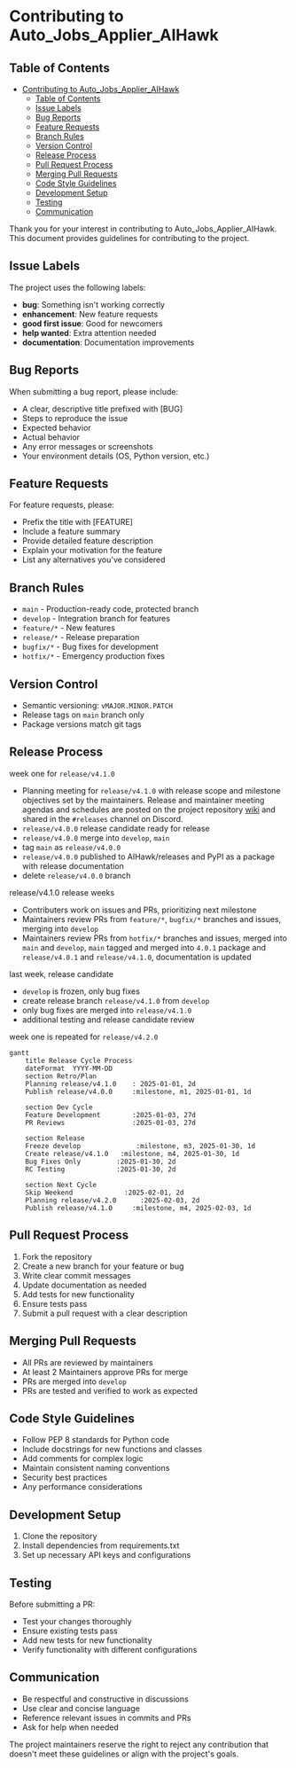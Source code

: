 # Contributing to Auto_Jobs_Applier_AIHawk

## Table of Contents

- [Contributing to Auto\_Jobs\_Applier\_AIHawk](#contributing-to-auto_jobs_applier_aihawk)
  - [Table of Contents](#table-of-contents)
  - [Issue Labels](#issue-labels)
  - [Bug Reports](#bug-reports)
  - [Feature Requests](#feature-requests)
  - [Branch Rules](#branch-rules)
  - [Version Control](#version-control)
  - [Release Process](#release-process)
  - [Pull Request Process](#pull-request-process)
  - [Merging Pull Requests](#merging-pull-requests)
  - [Code Style Guidelines](#code-style-guidelines)
  - [Development Setup](#development-setup)
  - [Testing](#testing)
  - [Communication](#communication)

Thank you for your interest in contributing to Auto_Jobs_Applier_AIHawk. This document provides guidelines for contributing to the project.

## Issue Labels

The project uses the following labels:

- **bug**: Something isn't working correctly
- **enhancement**: New feature requests
- **good first issue**: Good for newcomers
- **help wanted**: Extra attention needed
- **documentation**: Documentation improvements

## Bug Reports

When submitting a bug report, please include:

- A clear, descriptive title prefixed with [BUG]
- Steps to reproduce the issue
- Expected behavior
- Actual behavior
- Any error messages or screenshots
- Your environment details (OS, Python version, etc.)

## Feature Requests

For feature requests, please:

- Prefix the title with [FEATURE]
- Include a feature summary
- Provide detailed feature description
- Explain your motivation for the feature
- List any alternatives you've considered

## Branch Rules

- `main` - Production-ready code, protected branch
- `develop` - Integration branch for features
- `feature/*` - New features
- `release/*` - Release preparation
- `bugfix/*` - Bug fixes for development
- `hotfix/*` - Emergency production fixes

## Version Control

- Semantic versioning: `vMAJOR.MINOR.PATCH`
- Release tags on `main` branch only
- Package versions match git tags

## Release Process

week one for `release/v4.1.0`

- Planning meeting for `release/v4.1.0` with release scope and milestone objectives set by the maintainers. Release and maintainer meeting agendas and schedules are posted on the project repository [wiki](https://github.com/AIHawk/AIHawk/wiki) and shared in the `#releases` channel on Discord.
- `release/v4.0.0` release candidate ready for release
- `release/v4.0.0` merge into `develop`, `main`
- tag `main` as `release/v4.0.0`
- `release/v4.0.0` published to AIHawk/releases and PyPI as a package with release documentation
- delete `release/v4.0.0` branch

release/v4.1.0 release weeks

- Contributers work on issues and PRs, prioritizing next milestone
- Maintainers review PRs from `feature/*`, `bugfix/*` branches and issues, merging into `develop`
- Maintainers review PRs from `hotfix/*` branches and issues, merged into `main` and `develop`, `main` tagged and merged into `4.0.1` package and `release/v4.0.1` and `release/v4.1.0`, documentation is updated

last week, release candidate

- `develop` is frozen, only bug fixes
- create release branch `release/v4.1.0` from `develop`
- only bug fixes are merged into `release/v4.1.0`
- additional testing and release candidate review

week one is repeated for `release/v4.2.0`

```mermaid
gantt
    title Release Cycle Process
    dateFormat  YYYY-MM-DD
    section Retro/Plan
    Planning release/v4.1.0    : 2025-01-01, 2d
    Publish release/v4.0.0     :milestone, m1, 2025-01-01, 1d
    
    section Dev Cycle
    Feature Development        :2025-01-03, 27d
    PR Reviews                 :2025-01-03, 27d
    
    section Release
    Freeze develop              :milestone, m3, 2025-01-30, 1d
    Create release/v4.1.0   :milestone, m4, 2025-01-30, 1d
    Bug Fixes Only         :2025-01-30, 2d
    RC Testing             :2025-01-30, 2d
    
    section Next Cycle
    Skip Weekend             :2025-02-01, 2d
    Planning release/v4.2.0      :2025-02-03, 2d
    Publish release/v4.1.0     :milestone, m4, 2025-02-03, 1d
```

## Pull Request Process

1. Fork the repository
2. Create a new branch for your feature or bug
3. Write clear commit messages
4. Update documentation as needed
5. Add tests for new functionality
6. Ensure tests pass
7. Submit a pull request with a clear description

## Merging Pull Requests

- All PRs are reviewed by maintainers
- At least 2 Maintainers approve PRs for merge
- PRs are merged into `develop`
- PRs are tested and verified to work as expected

## Code Style Guidelines

- Follow PEP 8 standards for Python code
- Include docstrings for new functions and classes
- Add comments for complex logic
- Maintain consistent naming conventions
- Security best practices
- Any performance considerations

## Development Setup

1. Clone the repository
2. Install dependencies from requirements.txt
3. Set up necessary API keys and configurations

## Testing

Before submitting a PR:

- Test your changes thoroughly
- Ensure existing tests pass
- Add new tests for new functionality
- Verify functionality with different configurations

## Communication

- Be respectful and constructive in discussions
- Use clear and concise language
- Reference relevant issues in commits and PRs
- Ask for help when needed

The project maintainers reserve the right to reject any contribution that doesn't meet these guidelines or align with the project's goals.
